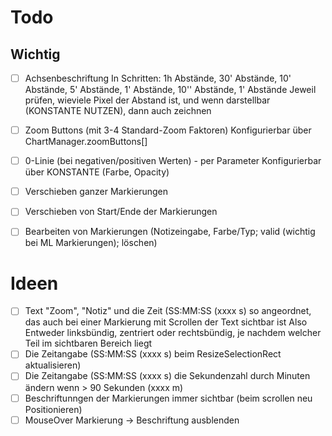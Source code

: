 # Todo
## Wichtig
- [ ] Achsenbeschriftung
      In Schritten: 1h Abstände, 30' Abstände, 10' Abstände, 5' Abstände, 1' Abstände, 10'' Abstände, 1' Abstände
      Jeweil prüfen, wieviele Pixel der Abstand ist, und wenn darstellbar (KONSTANTE NUTZEN), dann auch zeichnen

- [ ] Zoom Buttons (mit 3-4 Standard-Zoom Faktoren)
      Konfigurierbar über ChartManager.zoomButtons[]

- [ ] 0-Linie (bei negativen/positiven Werten) - per Parameter
      Konfigurierbar über KONSTANTE (Farbe, Opacity)

- [ ] Verschieben ganzer Markierungen

- [ ] Verschieben von Start/Ende der Markierungen
- [ ] Bearbeiten von Markierungen (Notizeingabe, Farbe/Typ; valid (wichtig bei ML Markierungen); löschen)


# Ideen

- [ ] Text "Zoom", "Notiz" und die Zeit (SS:MM:SS (xxxx s) so angeordnet, das auch bei einer Markierung mit Scrollen der Text sichtbar ist
      Also Entweder linksbündig, zentriert oder rechtsbündig, je nachdem welcher Teil im sichtbaren Bereich liegt
- [ ] Die Zeitangabe (SS:MM:SS (xxxx s) beim ResizeSelectionRect aktualisieren)
- [ ] Die Zeitangabe (SS:MM:SS (xxxx s) die Sekundenzahl durch Minuten ändern wenn > 90 Sekunden (xxxx m)
- [ ] Beschriftunngen der Markierungen immer sichtbar (beim scrollen neu Positionieren)
- [ ] MouseOver Markierung -> Beschriftung ausblenden